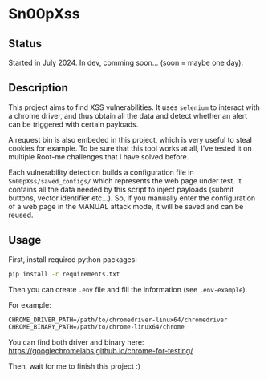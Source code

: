 # Sn00pXss

## Status
Started in July 2024.
In dev, comming soon... (soon = maybe one day).

## Description
This project aims to find XSS vulnerabilities. It uses `selenium` to interact with a chrome driver, and thus obtain all the data and detect whether an alert can be triggered with certain payloads. 

A request bin is also embeded in this project, which is very useful to steal cookies for example. To be sure that this tool works at all, I've tested it on multiple Root-me challenges that I have solved before.

Each vulnerability detection builds a configuration file in `Sn00pXss/saved_configs/` which represents the web page under test. It contains all the data needed by this script to inject payloads (submit buttons, vector identifier etc...). So, if you manually enter the configuration of a web page in the MANUAL attack mode, it will be saved and can be reused.


## Usage
First, install required python packages:
```bash
pip install -r requirements.txt
```

Then you can create `.env` file and fill the information (see `.env-example`).

For example:
```txt
CHROME_DRIVER_PATH=/path/to/chromedriver-linux64/chromedriver
CHROME_BINARY_PATH=/path/to/chrome-linux64/chrome
```

You can find both driver and binary here:
https://googlechromelabs.github.io/chrome-for-testing/

Then, wait for me to finish this project :)
